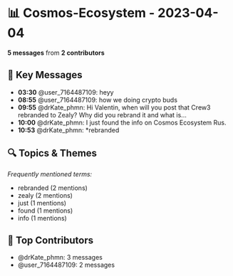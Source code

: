 # 📊 Cosmos-Ecosystem - 2023-04-04
**5 messages** from **2 contributors**

## 💬 Key Messages
- **03:30** @user_7164487109: heyy
- **08:55** @user_7164487109: how we doing crypto buds
- **09:55** @drKate_phmn: Hi Valentin, when will you post that Crew3 rebranded to Zealy? Why did you rebrand it and what is...
- **10:00** @drKate_phmn: I just found the info on Cosmos Ecosystem Rus.
- **10:53** @drKate_phmn: *rebranded

## 🔍 Topics & Themes
*Frequently mentioned terms:*
- rebranded (2 mentions)
- zealy (2 mentions)
- just (1 mentions)
- found (1 mentions)
- info (1 mentions)

## 👥 Top Contributors
- @drKate_phmn: 3 messages
- @user_7164487109: 2 messages